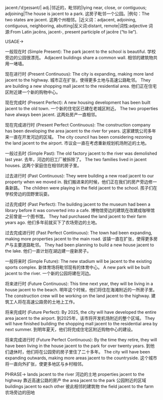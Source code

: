 jacent:/ˈdʒeɪsənt/| adj.|邻近的，毗邻的|lying near, close, or contiguous; adjoining|The house is jacent to a park. 这房子毗邻一个公园。|例句：The two states are jacent. 这两个州相邻。|近义词：adjacent, adjoining, contiguous, neighboring, abutting|反义词:distant, remote|词性:adjective
词源:From Latin jacēns, jacent-, present participle of jacēre (“to lie”).

USAGE->

一般现在时 (Simple Present):
The park jacent to the school is beautiful. 学校旁边的公园很漂亮。
Adjacent buildings share a common wall.  相邻的建筑物共用一堵墙。


现在进行时 (Present Continuous):
The city is expanding, making more land jacent to the highway. 城市正在扩张，使得更多土地与高速公路毗邻。
They are building a new shopping mall jacent to the residential area.  他们正在住宅区附近建一个新的购物中心。


现在完成时 (Present Perfect):
A new housing development has been built jacent to the old town. 一个新的住宅区已建在老城区附近。
The two properties have always been jacent. 这两处房产一直相邻。


现在完成进行时 (Present Perfect Continuous):
The construction company has been developing the area jacent to the river for years.  这家建筑公司多年来一直在开发河边的区域。
The city council has been considering rezoning the land jacent to the airport. 市议会一直在考虑重新规划机场附近的土地。


一般过去时 (Simple Past):
The old factory jacent to the river was demolished last year. 去年，河边的旧工厂被拆除了。
The two families lived in jacent houses. 这两个家庭住在相邻的房子里。


过去进行时 (Past Continuous):
They were building a new road jacent to our property when we moved in. 我们搬进来的时候，他们正在我们的房产旁边修一条新路。
The children were playing in the field jacent to the school. 孩子们在学校旁边的田野里玩耍。


过去完成时 (Past Perfect):
The building jacent to the museum had been a library before it was converted into a cafe.  博物馆旁边的建筑在改建成咖啡馆之前曾是一个图书馆。
They had purchased the land jacent to their farm years ago.  他们多年前就买下了农场旁边的土地。


过去完成进行时 (Past Perfect Continuous):
The town had been expanding, making more properties jacent to the main road.  该镇一直在扩张，使得更多房产与主要道路毗邻。
They had been planning to build a new house jacent to the lake. 他们一直计划在湖边建一座新房子。


一般将来时 (Simple Future):
The new stadium will be jacent to the existing sports complex. 新体育场将毗邻现有的体育中心。
A new park will be built jacent to the river. 一个新的公园将建在河边。


将来进行时 (Future Continuous):
This time next year, they will be living in a house jacent to the beach. 明年这个时候，他们将住在海滩附近的一所房子里。
The construction crew will be working on the land jacent to the highway. 建筑工人将在高速公路旁的土地上工作。


将来完成时 (Future Perfect):
By 2025, the city will have developed the entire area jacent to the airport. 到2025年，该市将开发机场附近的整个区域。
They will have finished building the shopping mall jacent to the residential area by next summer. 到明年夏天，他们将完成住宅区附近购物中心的建设。


将来完成进行时 (Future Perfect Continuous):
By the time they retire, they will have been living in the house jacent to the park for over twenty years. 到他们退休时，他们将在公园旁的房子里住了二十多年。
The city will have been expanding outwards, making more areas jacent to the countryside.  这个城市将一直向外扩张，使更多地区与乡村相邻。




PHRASE->
lands jacent to the river 河边的土地
properties jacent to the highway 靠近高速公路的房产
the area jacent to the park 公园附近的区域
buildings jacent to each other 彼此相邻的建筑物
the field jacent to the farm 农场旁边的田地

